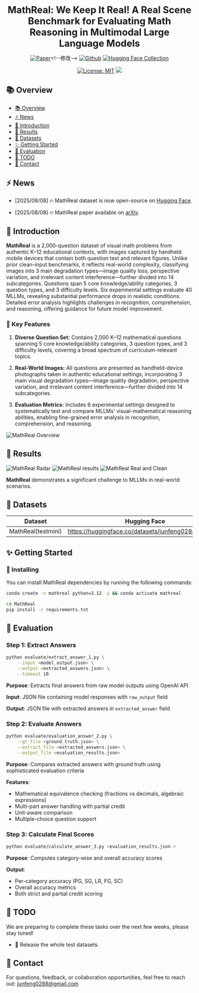 <div align="center">

  <h1 style="margin: 0; font-size: 1.8em;">
    <!-- <img src="./figures/logo.png" alt="MathReal Icon" width="50" style="vertical-align: middle; margin-right: 10px;"> -->
    MathReal: We Keep It Real! A Real Scene Benchmark for Evaluating Math Reasoning in Multimodal Large Language Models
  </h1>
    
  [![Paper](https://img.shields.io/badge/paper-A42C25?style=for-the-badge&logo=arxiv&logoColor=white)](https://arxiv.org/abs/2508.)<!--修改-->
  [![Github](https://img.shields.io/badge/MathReal-000000?style=for-the-badge&logo=github&logoColor=white)](https://github.com/junfeng0288/MathReal)
  [![Hugging Face Collection](https://img.shields.io/badge/MathReal_Collection-fcd022?style=for-the-badge&logo=huggingface&logoColor=000)](https://huggingface.co/collections/junfeng0288/mathreal)
  <!-- [![Twitter](https://img.shields.io/badge/Twitter-%23000000.svg?style=for-the-badge&logo=twitter&logoColor=white)](https://twitter.com/YourTwitterHandle) -->
  [![License: MIT](https://img.shields.io/badge/License-MIT-green.svg)](https://opensource.org/licenses/MIT)
  ![](https://img.shields.io/github/last-commit/junfeng0288/MathReal?color=green) 

</div>

## 📚 Overview

- [📚 Overview](#-overview)
- [⚡ News](#-news)
- [📖 Introduction](#-introduction)
- [🍭 Results](#-results)
- [🎯 Datasets](#-datasets)
- [✨ Getting Started](#-getting-started)
- [🎁 Evaluation](#-evaluation)
- [🚧 TODO](#-todo)
- [📮 Contact](#-contact)
<!-- - [📄 Citation](#citation) -->

## ⚡ News

- [2025/08/08] 🔥 MathReal dataset is now open-source on [Hugging Face](https://huggingface.co/collections/junfeng0288/mathreal).
<!-- - [2025/08/08] 🎉 Featured in the top datasets for multimodal learning on [Hugging Face](https://huggingface.co/datasets). -->
- [2025/08/08] 🔥 MathReal paper available on [arXiv](https://arxiv.org/abs/2508).

## 📖 Introduction

**MathReal** is a 2,000-question dataset of visual math problems from authentic K–12 educational contexts, with images captured by handheld mobile devices that contain both question text and relevant figures. Unlike prior clean-input benchmarks, it reflects real-world complexity, classifying images into 3 main degradation types—image quality loss, perspective variation, and irrelevant content interference—further divided into 14 subcategories. Questions span 5 core knowledge/ability categories, 3 question types, and 3 difficulty levels. Six experimental settings evaluate 40 MLLMs, revealing substantial performance drops in realistic conditions. Detailed error analysis highlights challenges in recognition, comprehension, and reasoning, offering guidance for future model improvement.


### 🔑 Key Features

1. **Diverse Question Set:** Contains 2,000 K–12 mathematical questions spanning 5 core knowledge/ability categories, 3 question types, and 3 difficulty levels, covering a broad spectrum of curriculum-relevant topics.

2. **Real-World Images:** All questions are presented as handheld-device photographs taken in authentic educational settings, incorporating 3 main visual degradation types—image quality degradation, perspective variation, and irrelevant content interference—further divided into 14 subcategories.

3. **Evaluation Metrics:** Includes 6 experimental settings designed to systematically test and compare MLLMs’ visual-mathematical reasoning abilities, enabling fine-grained error analysis in recognition, comprehension, and reasoning.
<img src="./figures/main_example.pdf" alt="MathReal Overview" >

## 🍭 Results
<img src="./figures/radar_12_axes_symmetric.pdf" alt="MathReal Radar" >

<img src="./figures/results.png" alt="MathReal results" >

<img src="./figures/model_real_vs_clean.pdf" alt="MathReal Real and Clean" >


**MathReal** demonstrates a significant challenge to MLLMs in real-world scenarios.

## 🎯 Datasets

| **Dataset**                          | **Hugging Face** |  **Size** |
|-----------------------------------|------------------|------------------|
| MathReal(testmini) | https://huggingface.co/datasets/junfeng0288/mathreal |  480 |

## ✨ Getting Started

### 🔧 Installing

You can install MathReal dependencies by running the following commands:
```bash
conda create -n mathreal python=3.12 -y && conda activate mathreal

cd MathReal
pip install -r requirements.txt
```

## 🎁 Evaluation

### Step 1: Extract Answers
```bash
python evaluate/extract_answer_1.py \
    --input <model_output.json> \
    --output <extracted_answers.json> \
    --timeout 10
```
**Purpose**: Extracts final answers from raw model outputs using OpenAI API

**Input**: JSON file containing model responses with `raw_output` field

**Output**: JSON file with extracted answers in `extracted_answer` field

### Step 2: Evaluate Answers
```bash
python evaluate/evaluation_answer_2.py \
    --gt_file <ground_truth.json> \
    --extract_file <extracted_answers.json> \
    --output_file <evaluation_results.json> 
```
**Purpose**: Compares extracted answers with ground truth using sophisticated evaluation criteria

**Features**:
- Mathematical equivalence checking (fractions vs decimals, algebraic expressions)
- Multi-part answer handling with partial credit
- Unit-aware comparison
- Multiple-choice question support

### Step 3: Calculate Final Scores
```bash
python evaluate/calculate_answer_3.py <evaluation_results.json >
```
**Purpose**: Computes category-wise and overall accuracy scores

**Output**: 
- Per-category accuracy (PG, SG, LR, FG, SC)
- Overall accuracy metrics
- Both strict and partial credit scoring


<!-- 
## 🏝️ Reasoning Example

An example of how the **MathReal** model processes a mathematical problem, showcasing its reasoning capabilities.

![Reasoning Example](./figures/reasoning_example.png) -->

## 🚧 TODO

We are preparing to complete these tasks over the next few weeks, please stay tuned!

- 🚧 Release the whole test datasets.

## 📮 Contact

For questions, feedback, or collaboration opportunities, feel free to reach out: junfeng0288@gmail.com
<!-- 
## 📄 Citation

If you find our work useful for your research, please consider citing: -->